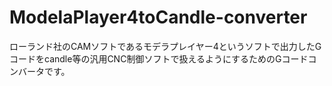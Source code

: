 # ModelaPlayer4toCandle-converter
ローランド社のCAMソフトであるモデラプレイヤー4というソフトで出力したGコードをcandle等の汎用CNC制御ソフトで扱えるようにするためのGコードコンバータです。

